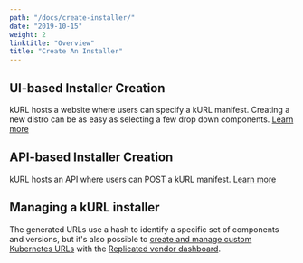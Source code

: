 ```yaml
---
path: "/docs/create-installer/"
date: "2019-10-15"
weight: 2
linktitle: "Overview"
title: "Create An Installer"
---
```

## UI-based Installer Creation
kURL hosts a website where users can specify a kURL manifest. Creating a new distro can be as easy as selecting a few drop down components. [Learn more](creating-an-installer-ui)

## API-based Installer Creation
kURL hosts an API where users can POST a kURL manifest. [Learn more](creating-an-installer-api)

## Managing a kURL installer
The generated URLs use a hash to identify a specific set of components and versions, but it's also possible to [create and manage custom Kubernetes URLs](https://kots.io/vendor/embedded-kubernetes/embedded-kubernetes/) with the [Replicated vendor dashboard](https://vendor.replicated.com).
